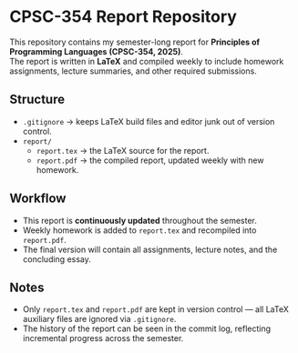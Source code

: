 # CPSC-354 Report Repository

This repository contains my semester-long report for **Principles of Programming Languages (CPSC-354, 2025)**.  
The report is written in **LaTeX** and compiled weekly to include homework assignments, lecture summaries, and other required submissions.  

## Structure
- `.gitignore` → keeps LaTeX build files and editor junk out of version control.  
- `report/`  
  - `report.tex` → the LaTeX source for the report.  
  - `report.pdf` → the compiled report, updated weekly with new homework.  
  
## Workflow
- This report is **continuously updated** throughout the semester.  
- Weekly homework is added to `report.tex` and recompiled into `report.pdf`.  
- The final version will contain all assignments, lecture notes, and the concluding essay.  

## Notes
- Only `report.tex` and `report.pdf` are kept in version control — all LaTeX auxiliary files are ignored via `.gitignore`.  
- The history of the report can be seen in the commit log, reflecting incremental progress across the semester.
